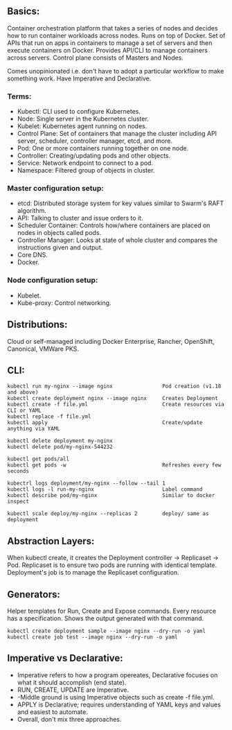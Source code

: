 ## Basics:
Container orchestration platform that takes a series of nodes and decides how to run container workloads across nodes. Runs on top of Docker. Set of APIs that run on apps in containers to manage a set of servers and then execute containers on Docker. Provides API/CLI to manage containers across servers. Control plane consists of Masters and Nodes.

Comes unopinionated i.e. don't have to adopt a particular workflow to make something work. Have Imperative and Declarative.

### Terms:
- Kubectl: CLI used to configure Kubernetes.
- Node: Single server in the Kubernetes cluster.
- Kubelet: Kubernetes agent running on nodes.
- Control Plane: Set of containers that manage the cluster including API server, scheduler, controller manager, etcd, and more.
- Pod: One or more containers running together on one node.
- Controller: Creating/updating pods and other objects.
- Service: Network endpoint to connect to a pod.
- Namespace: Filtered group of objects in cluster. 

### Master configuration setup:
- etcd: Distributed storage system for key values similar to Swarm's RAFT algorithm.
- API: Talking to cluster and issue orders to it.
- Scheduler Container: Controls how/where containers are placed on nodes in objects called pods.
- Controller Manager: Looks at state of whole cluster and compares the instructions given and output.
- Core DNS.
- Docker.

### Node configuration setup:
- Kubelet.
- Kube-proxy: Control networking.

## Distributions:
Cloud or self-managed including Docker Enterprise, Rancher, OpenShift, Canonical, VMWare PKS.

## CLI:
```
kubectl run my-nginx --image nginx                Pod creation (v1.18 and above)
kubectl create deployment nginx --image nginx     Creates Deployment
kubectl create -f file.yml                        Create resources via CLI or YAML
kubectl replace -f file.yml
kubectl apply                                     Create/update anything via YAML

kubectl delete deployment my-nginx
kubectl delete pod/my-nginx-544232

kubectl get pods/all
kubectl get pods -w                               Refreshes every few seconds

kubectrl logs deployment/my-nginx --follow --tail 1
kubectl logs -l run-my-nginx                      Label command
kubectl describe pod/my-nginx                     Similar to docker inspect

kubectl scale deploy/my-nginx --replicas 2        deploy/ same as deployment
```

## Abstraction Layers:
When kubectl create, it creates the Deployment controller -> Replicaset -> Pod. Replicaset is to ensure two pods are running with identical template. Deployment's job is to manage the Replicaset configuration.

## Generators:
Helper templates for Run, Create and Expose commands. Every resource has a specification. Shows the output generated with that command.

```
kubectl create deployment sample --image nginx --dry-run -o yaml
kubectl create job test --image nginx --dry-run -o yaml
```

## Imperative vs Declarative:
- Imperative refers to how a program opereates, Declarative focuses on what it should accomplish (end state).
- RUN, CREATE, UPDATE are Imperative.
- -Middle ground is using Imperative objects such as create -f file.yml.
- APPLY is Declarative; requires understanding of YAML keys and values and easiest to automate.
- Overall, don't mix three approaches.

